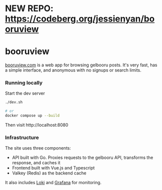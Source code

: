 # NEW REPO: https://codeberg.org/jessienyan/booruview

# booruview

[booruview.com](https://booruview.com) is a web app for browsing gelbooru posts. It's very fast, has a simple interface, and anonymous with no signups or search limits.

### Running locally

Start the dev server

```bash
./dev.sh

# or
docker compose up --build
```

Then visit http://localhost:8080

### Infrastructure

The site uses three components:

- API built with Go. Proxies requests to the gelbooru API, transforms the response, and caches it
- Frontend built with Vue.js and Typescript
- Valkey (Redis) as the backend cache

It also includes [Loki](https://grafana.com/oss/loki/) and [Grafana](https://grafana.com/oss/grafana/) for monitoring.

